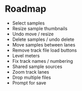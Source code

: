 # Roadmap

- Select samples
- Resize sample thumbnails
- Undo move / resize
- Delete samples / undo delete
- Move samples between lanes
- Remove track file load buttons
- Level meters
- Fix track names / numbering
- Shared sample sources
- Zoom track lanes
- Drop multiple files
- Prompt for save
